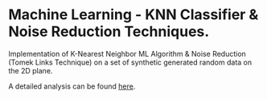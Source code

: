 # Machine Learning - KNN Classifier & Noise Reduction Techniques.

Implementation of K-Nearest Neighbor ML Algorithm &amp; Noise Reduction (Tomek Links Technique) on a set of synthetic generated random data on the 2D plane.

A detailed analysis can be found [here](../master/ML_KNN_Report_Analysis.pdf).

